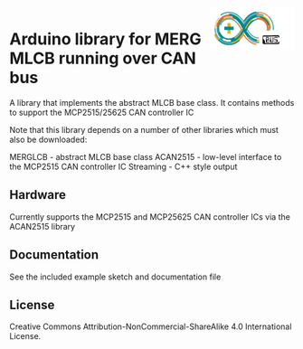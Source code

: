 <img align="right" src="arduino_mlcb_logo.png"  width="150" height="75">

# Arduino library for MERG MLCB running over CAN bus

A library that implements the abstract MLCB base class. It contains methods to support the MCP2515/25625 CAN controller IC

Note that this library depends on a number of other libraries which must also be downloaded:

MERGLCB 		- abstract MLCB base class
ACAN2515		- low-level interface to the MCP2515 CAN controller IC
Streaming		- C++ style output

## Hardware

Currently supports the MCP2515 and MCP25625 CAN controller ICs via the ACAN2515 library

## Documentation

See the included example sketch and documentation file

## License

Creative Commons Attribution-NonCommercial-ShareAlike 4.0 International License.
